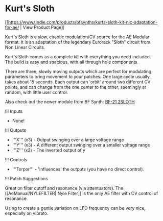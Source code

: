 # Kurt's Sloth
[[https://www.tindie.com/products/bfsynths/kurts-sloth-kit-nlc-adaptation-for-ae/ | View Product Page]]

Kurt's Sloth is a slow, chaotic modulation/CV source for the AE Modular format. It is an adaptation of the legendary Eurorack "Sloth" circuit from Non Linear Circuits.

Kurt's Sloth comes as a complete kit with everything you need included. The build is easy and spacious, with all through hole components. 

There are three, slowly moving outputs which are perfect for modulating parameters to bring movement to your patches. One large cycle usually takes about 15 seconds. Each output can 'orbit' around two different CV points, and can change from the one center to the other, seemingly at random, with little user control.

Also check out the newer module from BF Synth: [BF-21 2SLOTH](bfsynth_bf21-2sloth.md)

!!! Inputs

* None!

!!! Outputs

* '''X''' (x3) - Output swinging over a large voltage range
* '''Y''' (x3) - A different output swinging over a smaller voltage range
* '''Z''' (x2) - The inverted output of y

!!! Controls

* '''Torpor''' - 'Influences' the outputs (you have no direct control).

!!! Patch Suggestions

Great on filter cutoff and resonance (via attentuators). The [[AeManual/NYLEFILTER| Nyle Filter]] is the only AE filter with CV control of resonance.

Using to create a gentle variation on LFO frequency can be very nice, especially on vibrato.
